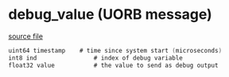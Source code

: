 # debug_value (UORB message)



[source file](https://github.com/PX4/PX4-Autopilot/blob/release/1.13/msg/debug_value.msg)

```c
uint64 timestamp	# time since system start (microseconds)
int8 ind                # index of debug variable
float32 value           # the value to send as debug output

```

